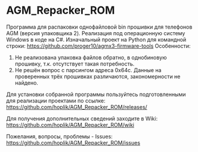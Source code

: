 # AGM_Repacker_ROM
Программа для распаковки однофайловой bin прошивки для телефонов AGM (версия упаковщика 2).
Реализация под операционную систему Windows в коде на C#. Изначальный проект на Python для командной строки: https://github.com/proger10/agmx3-firmware-tools
Особенности:
1. Не реализована упаковка файлов обратно, в однобиновую прошивку, т.к. отсутствует такая потребность.
2. Не решён вопрос с парсингом адреса 0x64c. Данные на проверенных трёх прошивках различаются, закономерности не найдено.

Для установки собранной программы пользуйтесь подготовленными для реализации проектами по ссылке:
https://github.com/hoplik/AGM_Repacker_ROM/releases/

Для получения дополнительных сведений заходите в Wiki:
https://github.com/hoplik/AGM_Repacker_ROM/wiki

Пожелания, вопросы, проблемы - Issues:
https://github.com/hoplik/AGM_Repacker_ROM/issues
